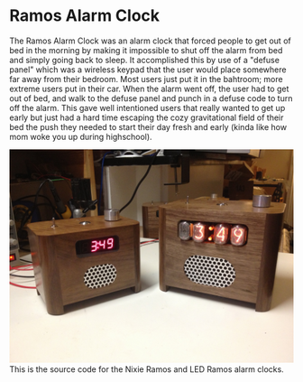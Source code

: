 # Ramos Alarm Clock

The Ramos Alarm Clock was an alarm clock that forced people to get out of bed in
the morning by making it impossible to shut off the alarm from bed and simply
going back to sleep. It accomplished this by use of a "defuse panel" which was a
wireless keypad that the user would place somewhere far away from their
bedroom. Most users just put it in the bahtroom; more extreme users put in their
car. When the alarm went off, the user had to get out of bed, and walk to the
defuse panel and punch in a defuse code to turn off the alarm. This gave well
intentioned users that really wanted to get up early but just had a hard time
escaping the cozy gravitational field of their bed the push they needed to start
their day fresh and early (kinda like how mom woke you up during highschool).

![LED Ramos left and Nixie Ramos right](images/IMG_1116.JPG?raw=true
"LED_Nixie_Ramos")
This is the source code for the Nixie Ramos and LED Ramos alarm clocks.

